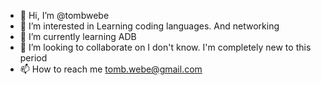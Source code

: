 - 👋 Hi, I’m @tombwebe
- 👀 I’m interested in  Learning coding languages. And networking
- 🌱 I’m currently learning ADB
- 💞️ I’m looking to collaborate on  I don't know. I'm completely new to this period
- 📫 How to reach me tomb.webe@gmail.com 

<!---
tombwebe/tombwebe is a ✨ special ✨ repository because its `README.md` (this file) appears on your GitHub profile.
You can click the Preview link to take a look at your changes.
--->
